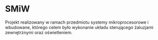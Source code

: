 # SMiW
Projekt realizowany w ramach przedmiotu systemy mikroprocesorowe i wbudowane, 
którego celem było wykonanie układu sterującego żaluzjami zewnętrznymi oraz oświetleniem.
